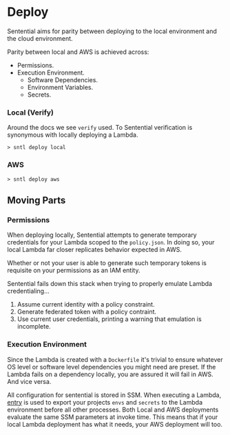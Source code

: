 # Deploy

Sentential aims for parity between deploying to the local environment and the cloud environment.

Parity between local and AWS is achieved across:
- Permissions.
- Execution Environment.
    * Software Dependencies.
    * Environment Variables.
    * Secrets.

### Local (Verify)

Around the docs we see `verify` used. To Sentential verification is synonymous with locally deploying a Lambda. 

```shell
> sntl deploy local
```

### AWS

```shell
> sntl deploy aws
```

## Moving Parts

### Permissions

When deploying locally, Sentential attempts to generate temporary credentials for your Lambda scoped to the `policy.json`. In doing so, your local Lambda far closer replicates behavior expected in AWS.

Whether or not your user is able to generate such temporary tokens is requisite on your permissions as an IAM entity.

Sentential fails down this stack when trying to properly emulate Lambda credentialing...
1. Assume current identity with a policy constraint.
2. Generate federated token with a policy contraint.
3. Use current user credentials, printing a warning that emulation is incomplete.

### Execution Environment

Since the Lambda is created with a `Dockerfile` it's trivial to ensure whatever OS level or software level dependencies you might need are preset. If the Lambda fails on a dependency locally, you are assured it will fail in AWS. And vice versa.

All configuration for sentential is stored in SSM. When executing a Lambda, [entry](https://github.com/linecard/entry) is used to export your projects `envs` and `secrets` to the Lambda environment before all other processes. Both Local and AWS deployments evaluate the same SSM parameters at invoke time. This means that if your local Lambda deployment has what it needs, your AWS deployment will too.